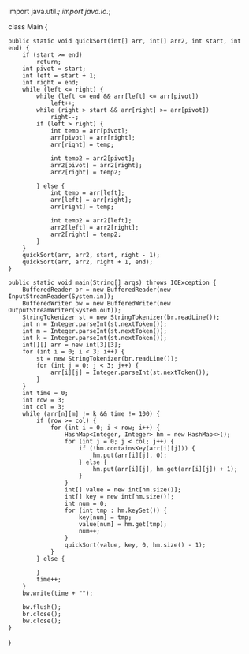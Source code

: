 import java.util.*;
import java.io.*;

class Main {

    public static void quickSort(int[] arr, int[] arr2, int start, int end) {
        if (start >= end)
            return;
        int pivot = start;
        int left = start + 1;
        int right = end;
        while (left <= right) {
            while (left <= end && arr[left] <= arr[pivot])
                left++;
            while (right > start && arr[right] >= arr[pivot])
                right--;
            if (left > right) {
                int temp = arr[pivot];
                arr[pivot] = arr[right];
                arr[right] = temp;
    
                int temp2 = arr2[pivot];
                arr2[pivot] = arr2[right];
                arr2[right] = temp2;
    
            } else {
                int temp = arr[left];
                arr[left] = arr[right];
                arr[right] = temp;
    
                int temp2 = arr2[left];
                arr2[left] = arr2[right];
                arr2[right] = temp2;
            }
        }
        quickSort(arr, arr2, start, right - 1);
        quickSort(arr, arr2, right + 1, end);
    }
    
    public static void main(String[] args) throws IOException {
        BufferedReader br = new BufferedReader(new InputStreamReader(System.in));
        BufferedWriter bw = new BufferedWriter(new OutputStreamWriter(System.out));
        StringTokenizer st = new StringTokenizer(br.readLine());
        int n = Integer.parseInt(st.nextToken());
        int m = Integer.parseInt(st.nextToken());
        int k = Integer.parseInt(st.nextToken());
        int[][] arr = new int[3][3];
        for (int i = 0; i < 3; i++) {
            st = new StringTokenizer(br.readLine());
            for (int j = 0; j < 3; j++) {
                arr[i][j] = Integer.parseInt(st.nextToken());
            }
        }
        int time = 0;
        int row = 3;
        int col = 3;
        while (arr[n][m] != k && time != 100) {
            if (row >= col) {
                for (int i = 0; i < row; i++) {
                    HashMap<Integer, Integer> hm = new HashMap<>();
                    for (int j = 0; j < col; j++) {
                        if (!hm.containsKey(arr[i][j])) {
                            hm.put(arr[i][j], 0);
                        } else {
                            hm.put(arr[i][j], hm.get(arr[i][j]) + 1);
                        }
                    }
                    int[] value = new int[hm.size()];
                    int[] key = new int[hm.size()];
                    int num = 0;
                    for (int tmp : hm.keySet()) {
                        key[num] = tmp;
                        value[num] = hm.get(tmp);
                        num++;
                    }
                    quickSort(value, key, 0, hm.size() - 1);
                }
            } else {
    
            }
            time++;
        }
        bw.write(time + "");
    
        bw.flush();
        br.close();
        bw.close();
    }
}
